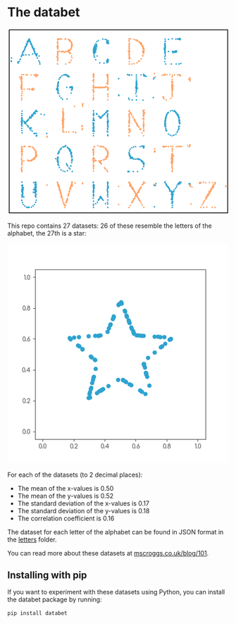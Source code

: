 # The databet
![The alphabet](img/all.png)

This repo contains 27 datasets: 26 of these resemble the letters of the alphabet, the 27th is a star:

![The starting dataset](img/star.png)

For each of the datasets (to 2 decimal places):

- The mean of the x-values is 0.50
- The mean of the y-values is 0.52
- The standard deviation of the x-values is 0.17
- The standard deviation of the y-values is 0.18
- The correlation coefficient is 0.16

The dataset for each letter of the alphabet can be found in JSON format in the [letters](letters) folder.

You can read more about these datasets at [mscroggs.co.uk/blog/101](https://mscroggs.co.uk/blog/101).

## Installing with pip
If you want to experiment with these datasets using Python, you can install the databet package
by running:

```bash
pip install databet
```
